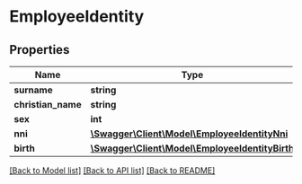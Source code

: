 # EmployeeIdentity

## Properties
Name | Type | Description | Notes
------------ | ------------- | ------------- | -------------
**surname** | **string** |  | [optional] 
**christian_name** | **string** |  | [optional] 
**sex** | **int** |  | [optional] 
**nni** | [**\Swagger\Client\Model\EmployeeIdentityNni**](EmployeeIdentityNni.md) |  | [optional] 
**birth** | [**\Swagger\Client\Model\EmployeeIdentityBirth**](EmployeeIdentityBirth.md) |  | [optional] 

[[Back to Model list]](../../README.md#documentation-for-models) [[Back to API list]](../../README.md#documentation-for-api-endpoints) [[Back to README]](../../README.md)

